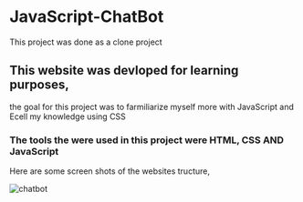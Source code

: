 # JavaScript-ChatBot
This project was done as a clone project 

## This website was devloped for learning purposes, 
the goal for this project was to farmiliarize myself more with JavaScript and Ecell my knowledge using CSS 

### The tools the were used in this project were HTML, CSS AND JavaScript

Here are some screen shots of the websites tructure, 


![chatbot](https://github.com/DanielsWebDevelopment/Image-Gallery-Website/assets/129445203/086c09c0-f869-4dc4-956f-625fda36b039)

